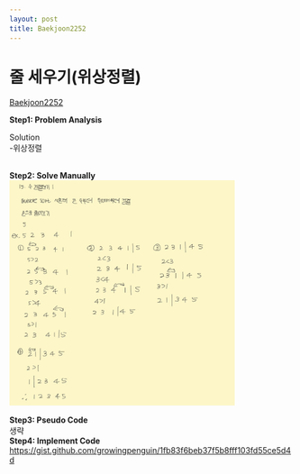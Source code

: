 ```yaml
---
layout: post
title: Baekjoon2252
---
```



# 줄 세우기(위상정렬) #
[Baekjoon2252](https://www.acmicpc.net/problem/2252)

**Step1: Problem Analysis**<br/>

Solution<br/>
-위상정렬<br/>
<br/>

**Step2: Solve Manually**<br/>
<img src="/_images/Baek2750_1.jpg" width="400" height="400">

**Step3: Pseudo Code**<br/>
생략
<br/>
**Step4: Implement Code** <br/> 
https://gist.github.com/growingpenguin/1fb83f6beb37f5b8fff103fd55ce5d4d
